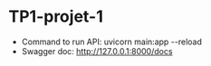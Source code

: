 # TP1-projet-1

- Command to run API: uvicorn main:app --reload
- Swagger doc: http://127.0.0.1:8000/docs
